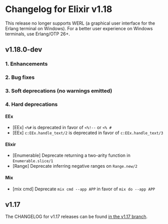 # Changelog for Elixir v1.18

This release no longer supports WERL (a graphical user interface for the Erlang terminal on Windows). For a better user experience on Windows terminals, use Erlang/OTP 26+.

## v1.18.0-dev

### 1. Enhancements

### 2. Bug fixes

### 3. Soft deprecations (no warnings emitted)

### 4. Hard deprecations

#### EEx

  * [EEx] `<%#` is deprecated in favor of `<%!--` or `<% #`
  * [EEx] `c:EEx.handle_text/2` is deprecated in favor of `c:EEx.handle_text/3`

#### Elixir

  * [Enumerable] Deprecate returning a two-arity function in `Enumerable.slice/1`
  * [Range] Deprecate inferring negative ranges on `Range.new/2`

#### Mix

  * [mix cmd] Deprecate `mix cmd --app APP` in favor of `mix do --app APP`

## v1.17

The CHANGELOG for v1.17 releases can be found [in the v1.17 branch](https://github.com/elixir-lang/elixir/blob/v1.17/CHANGELOG.md).
